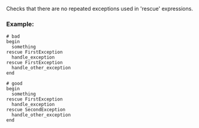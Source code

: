 Checks that there are no repeated exceptions
used in 'rescue' expressions.

### Example:
    # bad
    begin
      something
    rescue FirstException
      handle_exception
    rescue FirstException
      handle_other_exception
    end

    # good
    begin
      something
    rescue FirstException
      handle_exception
    rescue SecondException
      handle_other_exception
    end
